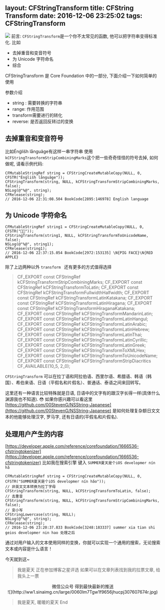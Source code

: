 layout: CFString​Transform 
title: CFString​Transform 
date: 2016-12-06 23:25:02
tags: CFString​Transform 
---
![](http://ww1.sinaimg.cn/large/e6a4355cgy1fia25jswt2j21z418g4qq.jpg)
前言: `CFString​Transform`是一个你不太常见的函数, 他可以把字符串变得标准化.
比如
- 去掉重音和变音符号
- 为 Unicode 字符命名
- 综合

CFString​Transform 是 Core Foundation 中的一部分, 下面介绍一下如何简单的使用

参数介绍
- string : 需要转换的字符串
- range: 作用范围
- transform需要进行的转化
- reverse: 是否返回反转过的变换
<!-- more -->

## 去掉重音和变音符号
比如Énġlišh långuãge有这样一串字符串 使用`kCFStringTransformStripCombiningMarks`这个把一些奇奇怪怪的符号去掉, 如何做呢, 请看示例代码:

```
CFMutableStringRef string = CFStringCreateMutableCopy(NULL, 0, CFSTR("Énġlišh långuãge"));
CFStringTransform(string, NULL, kCFStringTransformStripCombiningMarks, false);
NSLog(@"%@", string);
CFRelease(string);
// 2016-12-06 22:31:08.504 BookCode[2895:146978] English language
```

## 为 Unicode 字符命名
```
CFMutableStringRef string1 = CFStringCreateMutableCopy(NULL, 0, CFSTR("🐷🍎"));
CFStringTransform(string1, NULL, kCFStringTransformToUnicodeName, false);
NSLog(@"%@", string1);
CFRelease(string1);
// 2016-12-06 22:37:15.054 BookCode[2972:153135] \N{PIG FACE}\N{RED APPLE}
```
除了上边两种以外 `transform ` 还有更多的方式值得选择
> CF_EXPORT const CFStringRef kCFStringTransformStripCombiningMarks;
CF_EXPORT const CFStringRef kCFStringTransformToLatin;
CF_EXPORT const CFStringRef kCFStringTransformFullwidthHalfwidth;
CF_EXPORT const CFStringRef kCFStringTransformLatinKatakana;
CF_EXPORT const CFStringRef kCFStringTransformLatinHiragana;
CF_EXPORT const CFStringRef kCFStringTransformHiraganaKatakana;
CF_EXPORT const CFStringRef kCFStringTransformMandarinLatin;
CF_EXPORT const CFStringRef kCFStringTransformLatinHangul;
CF_EXPORT const CFStringRef kCFStringTransformLatinArabic;
CF_EXPORT const CFStringRef kCFStringTransformLatinHebrew;
CF_EXPORT const CFStringRef kCFStringTransformLatinThai;
CF_EXPORT const CFStringRef kCFStringTransformLatinCyrillic;
CF_EXPORT const CFStringRef kCFStringTransformLatinGreek;
CF_EXPORT const CFStringRef kCFStringTransformToXMLHex;
CF_EXPORT const CFStringRef kCFStringTransformToUnicodeName;
CF_EXPORT const CFStringRef kCFStringTransformStripDiacritics CF_AVAILABLE(10_5, 2_0);

`CFStringTransform` 可以在拉丁语和阿拉伯语、西里尔语、希腊语、韩语（韩国）、希伯来语、日语（平假名和片假名）、普通话、泰语之间来回转写。

这里还有一种语言比较特殊就是日语, 日语中的文字有的跟汉字长得一样(具体什么渊源我也不知道). 😳 如果你感兴趣可以看这里
[https://github.com/00StevenG/NSString-Japanese](https://github.com/00StevenG/NSString-Japanese) 是如何处理复杂额日文文本的他能够处理汉字, 罗马字, 还有日语的(平假名和片假名).

## 处理用户产生的内容
[https://developer.apple.com/reference/corefoundation/1666536-cfstringtokenizer](https://developer.apple.com/reference/corefoundation/1666536-cfstringtokenizer)
比如我在搜索引擎 键入 `SUMMER夏天是个iOS developmer nín hǎ`
```
CFMutableStringRef string = CFStringCreateMutableCopy(NULL, 0, CFSTR("SUMMER夏天是个iOS developmer nín hǎo"));
// 非英文文本转换为拉丁字母
CFStringTransform(string, NULL, kCFStringTransformToLatin, false);
// 去重音
CFStringTransform(string, NULL, kCFStringTransformStripCombiningMarks, false);
// 变小写
CFStringLowercase(string, NULL);
NSLog(@"%@", string);
CFRelease(string);
// 2016-12-06 23:20:37.833 BookCode[3248:183337] summer xia tian shi geios developmer nin hao 处理之后
```
通过对用户输入的文本使用同样的变换，你就可以实现一个通用的搜索，无论搜索文本或内容是什么语言！

今天就到这~
> 我是夏天 正在参加博客之星评选 如果可以在文章列表找到我的拉票文章, 给我头上一票

<div align=center>
微信公众号 得到最快最新的推送
</div>

<div align=center>
![](http://ww1.sinaimg.cn/large/0060lm7Tgw1f9656jhucpj307607674r.jpg)
</div>

> 我是夏天, 暖暖的夏天
End
